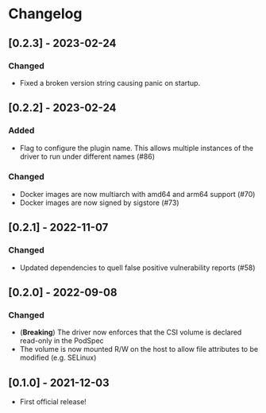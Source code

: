 # Changelog

## [0.2.3] - 2023-02-24

### Changed

- Fixed a broken version string causing panic on startup.

## [0.2.2] - 2023-02-24

### Added

- Flag to configure the plugin name. This allows multiple instances of the driver to run under different names (#86)

### Changed

- Docker images are now multiarch with amd64 and arm64 support (#70)
- Docker images are now signed by sigstore (#73)

## [0.2.1] - 2022-11-07

### Changed

- Updated dependencies to quell false positive vulnerability reports (#58)

## [0.2.0] - 2022-09-08

### Changed

- (**Breaking**) The driver now enforces that the CSI volume is declared read-only in the PodSpec
- The volume is now mounted R/W on the host to allow file attributes to be modified (e.g. SELinux)

## [0.1.0] - 2021-12-03

- First official release!
